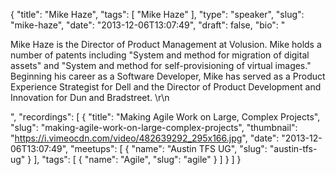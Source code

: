 {
  "title": "Mike Haze",
  "tags": [
    "Mike Haze"
  ],
  "type": "speaker",
  "slug": "mike-haze",
  "date": "2013-12-06T13:07:49",
  "draft": false,
  "bio": "<p>Mike Haze  is the Director of Product Management at Volusion. Mike holds a number of patents including \"System and method for migration of digital assets\" and \"System and method for self-provisioning of virtual images.\" Beginning his career as a Software Developer, Mike has served as a Product Experience Strategist for Dell and the Director of Product Development and Innovation for Dun and Bradstreet. \r\n</p>",
  "recordings": [
    {
      "title": "Making Agile Work on Large, Complex Projects",
      "slug": "making-agile-work-on-large-complex-projects",
      "thumbnail": "https://i.vimeocdn.com/video/482639292_295x166.jpg",
      "date": "2013-12-06T13:07:49",
      "meetups": [
        {
          "name": "Austin TFS UG",
          "slug": "austin-tfs-ug"
        }
      ],
      "tags": [
        {
          "name": "Agile",
          "slug": "agile"
        }
      ]
    }
  ]
}